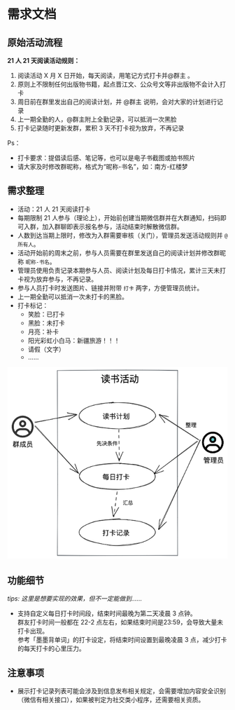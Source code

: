 # 需求文档

## 原始活动流程

**21 人 21 天阅读活动规则：**

1. 阅读活动 X 月 X 日开始，每天阅读，用笔记方式打卡并@群主 。
2. 原则上不限制任何出版物书籍，起点晋江文、公众号文等非出版物不会计入打卡
3. 周日前在群里发出自己的阅读计划，并 @群主 说明，会对大家的计划进行记录
4. 上一期全勤的人，@群主附上全勤记录，可以抵消一次黑脸
5. 打卡记录随时更新发群，累积 3 天不打卡视为放弃，不再记录

Ps：

- 打卡要求：提倡读后感、笔记等，也可以是电子书截图或拍书照片
- 请大家及时修改群昵称，格式为“昵称-书名”，如：南方-红楼梦

## 需求整理

- 活动：21 人 21 天阅读打卡
- 每期限制 21 人参与（理论上），开始前创建当期微信群并在大群通知，扫码即可入群，加入群聊即表示报名参与，活动结束时解散微信群。
- 人数到达当期上限时，修改为入群需要审核（关门），管理员发送活动规则并 `@所有人`。
- 活动开始前的周末之前，参与人员需要在群里发送自己的阅读计划并修改群昵称 `昵称-书名`。
- 管理员使用负责记录本期参与人员、阅读计划及每日打卡情况，累计三天未打卡视为放弃参与，不再记录。
- 参与人员打卡时发送图片、链接并附带 `打卡` 两字，方便管理员统计。
- 上一期全勤可以抵消一次未打卡的黑脸。
- 打卡标记：
  - 笑脸：已打卡
  - 黑脸：未打卡
  - 月亮：补卡
  - 阳光彩虹小白马：新疆旅游！！！
  - 请假（文字）
  - ……

![用例图](/img/user-case.excalidraw.png)

## 功能细节

_tips: 这里是想要实现的效果，但不一定能做到……_

- 支持自定义每日打卡时间段，结束时间最晚为第二天凌晨 3 点钟。  
  群友打卡时间一般都在 22-2 点左右，如果结束时间是23:59，会导致大量未打卡出现。  
  参考「墨墨背单词」的打卡设定，将结束时间设置到最晚凌晨 3 点，减少打卡的每天打卡的心里压力。

## 注意事项

- 展示打卡记录列表可能会涉及到信息发布相关规定，会需要增加内容安全识别（微信有相关接口），如果被判定为社交类小程序，还需要相关资质。